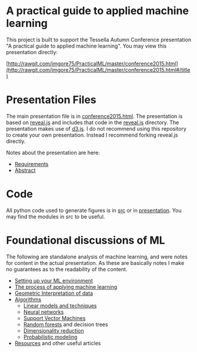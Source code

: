 A practical guide to applied machine learning
================

This project is built to support the Tessella Autumn Conference presentation "A practical guide to applied machine learning".  You may view this presentation directly:

[http://rawgit.com/jmgore75/PracticalML/master/conference2015.html](http://rawgit.com/jmgore75/PracticalML/master/conference2015.html#/title)

# Presentation Files

The main presentation file is in [conference2015.html](conference2015.html).  The presentation is based on [reveal.js](https://github.com/hakimel/reveal.js/) and includes that code in the [reveal.js](reveal.js) directory.  The presentation makes use of [d3.js](http://d3js.org/).  I do not recommend using this repository to create your own presentation.  Instead I recommend forking reveal.js directly.  

Notes about the presentation are here:
- [Requirements](presentation/Requirements.md)
- [Abstract](presentation/Abstract.md)

# Code

All python code used to generate figures is in [src](src) or in [presentation](presentation).  You may find the modules in src to be useful.  

# Foundational discussions of ML

The following are standalone analysis of machine learning, and were notes for content in the actual presentation.  As these are basically notes I make no guarantees as to the readability of the content.  

- [Setting up your ML environment](Environment.md)
- [The process of applying machine learning](Process.md)
- [Geometric Interpretation of data](GeometricInterpretation.md)
- [Algorithms](Algorithms.md)
  - [Linear models and techniques](Linear.md)
  - [Neural networks](NeuralNetworks.md)
  - [Support Vector Machines](SupportVectorMachines.md)
  - [Random forests](RandomForests.md) and decision trees
  - [Dimensionality reduction](DimensionalityReduction.md)
  - [Probabilistic modeling](Probabilistic.md)
- [Resources](Resources.md) and other useful articles
